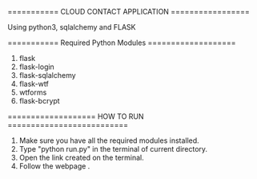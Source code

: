 =========== CLOUD CONTACT APPLICATION =================

Using python3, sqlalchemy and FLASK

=========== Required Python Modules ===================

1. flask
2. flask-login
3. flask-sqlalchemy
4. flask-wtf
5. wtforms
6. flask-bcrypt

=================== HOW TO RUN ==========================

1. Make sure you have all the required modules installed.
2. Type "python run.py" in the terminal of current directory.
3. Open the link created on the terminal.
4. Follow the webpage .
